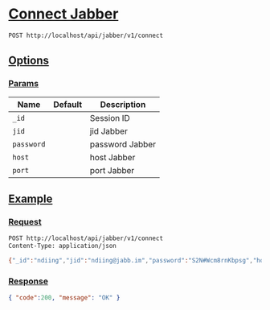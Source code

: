 # [Connect Jabber]()

```bash
POST http://localhost/api/jabber/v1/connect
```

## [Options]()

### [Params]()

Name | Default | Description
--- | --- | ---
`_id` |  | Session ID
`jid` |  | jid Jabber
`password` |  | password Jabber
`host` |  | host Jabber
`port` |  | port Jabber

## [Example]()

### [Request]()

```bash
POST http://localhost/api/jabber/v1/connect
Content-Type: application/json

{"_id":"ndiing","jid":"ndiing@jabb.im","password":"S2N#Wcm8rnKbpsg","host":"jabb.im","port":5222}
```

### [Response]()

```json
{ "code":200, "message": "OK" }
```
